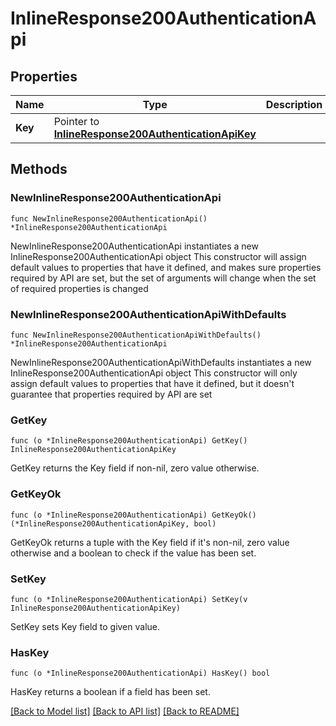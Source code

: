 # InlineResponse200AuthenticationApi

## Properties

Name | Type | Description | Notes
------------ | ------------- | ------------- | -------------
**Key** | Pointer to [**InlineResponse200AuthenticationApiKey**](InlineResponse200AuthenticationApiKey.md) |  | [optional] 

## Methods

### NewInlineResponse200AuthenticationApi

`func NewInlineResponse200AuthenticationApi() *InlineResponse200AuthenticationApi`

NewInlineResponse200AuthenticationApi instantiates a new InlineResponse200AuthenticationApi object
This constructor will assign default values to properties that have it defined,
and makes sure properties required by API are set, but the set of arguments
will change when the set of required properties is changed

### NewInlineResponse200AuthenticationApiWithDefaults

`func NewInlineResponse200AuthenticationApiWithDefaults() *InlineResponse200AuthenticationApi`

NewInlineResponse200AuthenticationApiWithDefaults instantiates a new InlineResponse200AuthenticationApi object
This constructor will only assign default values to properties that have it defined,
but it doesn't guarantee that properties required by API are set

### GetKey

`func (o *InlineResponse200AuthenticationApi) GetKey() InlineResponse200AuthenticationApiKey`

GetKey returns the Key field if non-nil, zero value otherwise.

### GetKeyOk

`func (o *InlineResponse200AuthenticationApi) GetKeyOk() (*InlineResponse200AuthenticationApiKey, bool)`

GetKeyOk returns a tuple with the Key field if it's non-nil, zero value otherwise
and a boolean to check if the value has been set.

### SetKey

`func (o *InlineResponse200AuthenticationApi) SetKey(v InlineResponse200AuthenticationApiKey)`

SetKey sets Key field to given value.

### HasKey

`func (o *InlineResponse200AuthenticationApi) HasKey() bool`

HasKey returns a boolean if a field has been set.


[[Back to Model list]](../README.md#documentation-for-models) [[Back to API list]](../README.md#documentation-for-api-endpoints) [[Back to README]](../README.md)


